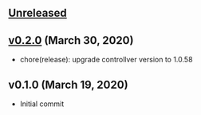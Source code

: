 <a name="unreleased"></a>
## [Unreleased]



<a name="v0.2.0"></a>
## [v0.2.0] (March 30, 2020)

- chore(release): upgrade controllver version to 1.0.58


<a name="v0.1.0"></a>
## v0.1.0 (March 19, 2020)

- Initial commit


[Unreleased]: https://github.com/spotinst/terraform-spotinst-ocean-controller/compare/v0.2.0...HEAD
[v0.2.0]: https://github.com/spotinst/terraform-spotinst-ocean-controller/compare/v0.1.0...v0.2.0

